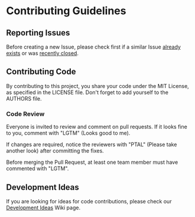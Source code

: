 # Contributing Guidelines

## Reporting Issues

Before creating a new Issue, please check first if a similar Issue [already exists](https://github.com/mattn/go-sqlite3/issues?state=open) or was [recently closed](https://github.com/mattn/go-sqlite3/issues?direction=desc&page=1&sort=updated&state=closed).

## Contributing Code

By contributing to this project, you share your code under the MIT License, as specified in the LICENSE file.
Don't forget to add yourself to the AUTHORS file.

### Code Review

Everyone is invited to review and comment on pull requests.
If it looks fine to you, comment with "LGTM" (Looks good to me).

If changes are required, notice the reviewers with "PTAL" (Please take another look) after committing the fixes.

Before merging the Pull Request, at least one team member must have commented with "LGTM".

## Development Ideas

If you are looking for ideas for code contributions, please check our [Development Ideas](https://github.com/mattn/go-sqlite3/wiki/Development-Ideas) Wiki page.
